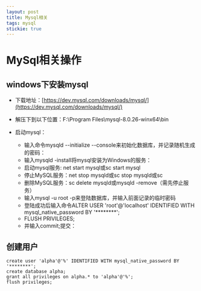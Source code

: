 ```yaml
---
layout: post
title: Mysql相关
tags: mysql
stickie: true
---
```


# MySql相关操作


## windows下安装mysql


+ 下载地址：[https://dev.mysql.com/downloads/mysql/](https://dev.mysql.com/downloads/mysql/)

+ 解压下到以下位置：F:\Program Files\mysql-8.0.26-winx64\bin

+ 启动mysql：

    * 输入命令mysqld --initialize --console来初始化数据库，并记录随机生成的密码：
    * 输入mysqld -install将mysql安装为Windows的服务：
    * 启动mysql服务: net start mysql或sc start mysql
    * 停止MySQL服务：net stop mysqld或sc stop mysqld或sc
    * 删除MySQL服务：sc delete mysqld或mysqld -remove（需先停止服务）
    * 输入mysql -u root -p来登陆数据库，并输入前面记录的临时密码
    * 登陆成功后输入命令ALTER USER 'root'@'localhost' IDENTIFIED WITH mysql_native_password BY '********';
    * FLUSH PRIVILEGES; 
    * 并输入commit;提交：



## 创建用户
```mysql
create user 'alpha'@'%' IDENTIFIED WITH mysql_native_password BY '********';
create database alpha;
grant all privileges on alpha.* to 'alpha'@'%';
flush privileges; 
```

